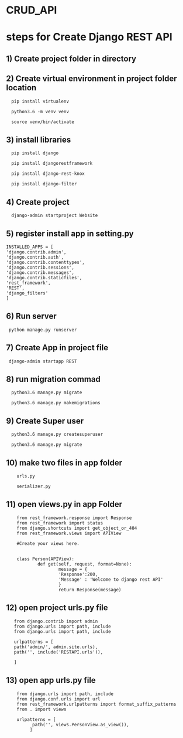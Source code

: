 # CRUD_API

# steps for Create Django REST API

## 1) Create project folder in directory

## 2) Create virtual environment in project folder location
    
      pip install virtualenv
          
      python3.6 -m venv venv
      
      source venv/bin/activate
      
## 3) install libraries
    
      pip install django
      
      pip install djangorestframework
      
      pip install django-rest-knox
      
      pip install django-filter
      
## 4) Create project
  
      django-admin startproject Website
      
## 5) register install app in setting.py
    
    
    INSTALLED_APPS = [
    'django.contrib.admin',
    'django.contrib.auth',
    'django.contrib.contenttypes',
    'django.contrib.sessions',
    'django.contrib.messages',
    'django.contrib.staticfiles',
    'rest_framework',
    'REST',
    'django_filters'
    ]


## 6) Run server

     python manage.py runserver
     
## 7) Create App in project file 
     
     django-admin startapp REST
     
     
## 8) run migration commad
      
      python3.6 manage.py migrate
      
      python3.6 manage.py makemigrations


## 9) Create Super user

      python3.6 manage.py createsuperuser
      
      python3.6 manage.py migrate


## 10)  make two files in app folder 
        
        urls.py
        
        serializer.py

## 11) open views.py in app Folder

        from rest_framework.response import Response
        from rest_framework import status
        from django.shortcuts import get_object_or_404
        from rest_framework.views import APIView

        #Create your views here.


        class Person(APIView):
                def get(self, request, format=None):
                        message = {
                        'Response':200,
                        'Message' : 'Welcome to django rest API'
                        }
                        return Response(message)
                        
                        
                        
## 12) open project urls.py file
      
       from django.contrib import admin
       from django.urls import path, include
       from django.urls import path, include

       urlpatterns = [
       path('admin/', admin.site.urls),
       path('', include('RESTAPI.urls')),
       
       ]
      
      
 ## 13) open app urls.py file
 
        from django.urls import path, include
        from django.conf.urls import url
        from rest_framework.urlpatterns import format_suffix_patterns
        from . import views

        urlpatterns = [
              path('', views.PersonView.as_view()),
             ]
























   
